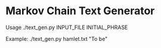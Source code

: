 Markov Chain Text Generator
===

Usage
    ./text_gen.py INPUT_FILE INITIAL_PHRASE

Example:
    ./text_gen.py hamlet.txt "To be"

